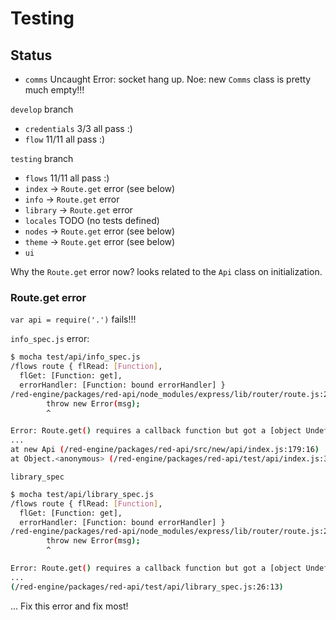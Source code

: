 # Testing

## Status

- `comms` Uncaught Error: socket hang up. Noe: new `Comms` class is pretty much empty!!!

`develop` branch

- `credentials` 3/3 all pass :)
- `flow` 11/11 all pass :)

`testing` branch

- `flows` 11/11 all pass :)
- `index` -> `Route.get` error (see below)
- `info` -> `Route.get` error
- `library` -> `Route.get` error
- `locales` TODO (no tests defined)
- `nodes` -> `Route.get` error (see below)
- `theme` -> `Route.get` error (see below)
- `ui`

Why the `Route.get` error now? looks related to the `Api` class on initialization.

### Route.get error

`var api = require('.')` fails!!!

`info_spec.js` error:

```bash
$ mocha test/api/info_spec.js
/flows route { flRead: [Function],
  flGet: [Function: get],
  errorHandler: [Function: bound errorHandler] }
/red-engine/packages/red-api/node_modules/express/lib/router/route.js:202
        throw new Error(msg);
        ^

Error: Route.get() requires a callback function but got a [object Undefined]
...
at new Api (/red-engine/packages/red-api/src/new/api/index.js:179:16)
at Object.<anonymous> (/red-engine/packages/red-api/test/api/index.js:31:13)
```

`library_spec`

```bash
$ mocha test/api/library_spec.js
/flows route { flRead: [Function],
  flGet: [Function: get],
  errorHandler: [Function: bound errorHandler] }
/red-engine/packages/red-api/node_modules/express/lib/router/route.js:202
        throw new Error(msg);
        ^

Error: Route.get() requires a callback function but got a [object Undefined]
...
(/red-engine/packages/red-api/test/api/library_spec.js:26:13)
```

... Fix this error and fix most!
